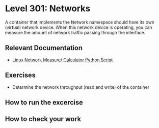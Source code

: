 # Level 301: Networks
A container that implements the Network namespace should have its own (virtual) network device. When this network device is operating, you can measure the amount of network traffic passing through the interface.

## Relevant Documentation 
* [Linux Network Measure/ Calculator Python Script](https://gist.github.com/racerxdl/d4b4670d189ad579ae1a)

## Exercises
* Determine the network throughput (read and write) of the container

## How to run the excercise

## How to check your work
